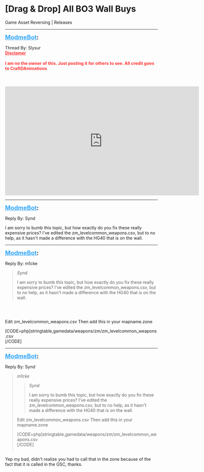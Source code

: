 # [Drag & Drop] All BO3 Wall Buys
Game Asset Reversing | Releases

---
<strong style="font-size: 1.4em;"><span style="text-decoration: underline;text-decoration-color: #34a7f9;"><span style="color:#34a7f9;">ModmeBot</span></span>:</strong>

<p>Thread By: Slysur<br /><span style="color:#ff3333;"><strong><span style="text-decoration: underline">Disclamer</span></strong></span><br /><br /><span style="color:#ff3333;"><strong>I am no the owner of this. Just posting it for others to see. All credit goes to CraftDAnimations</strong></span><br /><br /><br /><br /><span style="color:#ff3333;"><strong><iframe type="text/html" width="640" height="360" src="https://www.youtube.com/embed/rOZ6RgdIp_I" frameborder="0"></iframe></strong></span></p>

---
<strong style="font-size: 1.4em;"><span style="text-decoration: underline;text-decoration-color: #34a7f9;"><span style="color:#34a7f9;">ModmeBot</span></span>:</strong>

<p>Reply By: Synd<br /><p style="text-align:left;">I am sorry to bumb this topic, but how exactly do you fix these really expensive prices? I&#39;ve edited the zm_levelcommon_weapons.csv, but to no help, as it hasn&#39;t made a difference with the HG40 that is on the wall.</p></p>

---
<strong style="font-size: 1.4em;"><span style="text-decoration: underline;text-decoration-color: #34a7f9;"><span style="color:#34a7f9;">ModmeBot</span></span>:</strong>

<p>Reply By: m1cke<br /><blockquote><em>Synd</em><p style="text-align:left;">I am sorry to bumb this topic, but how exactly do you fix these really expensive prices? I&#39;ve edited the zm_levelcommon_weapons.csv, but to no help, as it hasn&#39;t made a difference with the HG40 that is on the wall.</p></blockquote><br /><br /><p style="text-align:left;">Edit zm_levelcommon_weapons.csv Then add this in your mapname.zone</p>[CODE=php]stringtable,gamedata/weapons/zm/zm_levelcommon_weapons.csv<br />[/CODE]</p>

---
<strong style="font-size: 1.4em;"><span style="text-decoration: underline;text-decoration-color: #34a7f9;"><span style="color:#34a7f9;">ModmeBot</span></span>:</strong>

<p>Reply By: Synd<br /><blockquote><em>m1cke</em><blockquote><em>Synd</em><p style="text-align:left;">I am sorry to bumb this topic, but how exactly do you fix these really expensive prices? I&#39;ve edited the zm_levelcommon_weapons.csv, but to no help, as it hasn&#39;t made a difference with the HG40 that is on the wall.</p></blockquote><p style="text-align:left;">Edit zm_levelcommon_weapons.csv Then add this in your mapname.zone</p>[CODE=php]stringtable,gamedata/weapons/zm/zm_levelcommon_weapons.csv<br />[/CODE]<br /><br /></blockquote><p style="text-align:left;"></p><p style="text-align:left;">Yep my bad, didn&#39;t realize you had to call that in the zone because of the fact that it is called in the GSC, thanks.</p></p>
